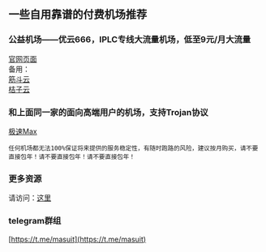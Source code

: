 ## 一些自用靠谱的付费机场推荐
### 公益机场——优云666，IPLC专线大流量机场，低至9元/月大流量
[官网页面](https://masuit.com/1dvIHm)  
备用：  
[筋斗云](https://masuit.com/2cnXE8)  
[桔子云](https://masuit.com/juzi)  

### 和上面同一家的面向高端用户的机场，支持Trojan协议
[极速Max](https://masuit.com/2cYr5H)  

`任何机场都无法100%保证将来提供的服务稳定性，有随时跑路的风险，建议按月购买，请不要直接包年！请不要直接包年！请不要直接包年！`

### 更多资源
请访问：[这里](https://masuit.com)

### telegram群组
[https://t.me/masuit](https://t.me/masuit)
